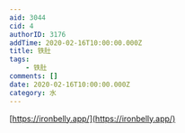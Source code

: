 ```yaml
---
aid: 3044
cid: 4
authorID: 3176
addTime: 2020-02-16T10:00:00.000Z
title: 铁肚
tags:
    - 铁肚
comments: []
date: 2020-02-16T10:00:00.000Z
category: 水
---
```


[https://ironbelly.app/](https://ironbelly.app/)
